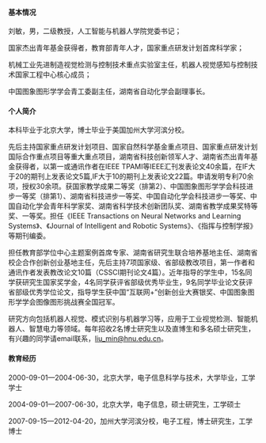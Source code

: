 #### 基本情况
刘敏，男，二级教授，人工智能与机器人学院党委书记；

国家杰出青年基金获得者，教育部青年人才，国家重点研发计划首席科学家；

机械工业先进制造视觉检测与控制技术重点实验室主任，机器人视觉感知与控制技术国家工程中心核心成员；

中国图象图形学学会青工委副主任，湖南省自动化学会副理事长。

#### 个人简介
本科毕业于北京大学，博士毕业于美国加州大学河滨分校。

先后主持国家重点研发计划项目、国家自然科学基金重点项目、国家重点研发计划国际合作重点项目等重大重点项目，湖南省科技创新领军人才、湖南省杰出青年基金获得者，以第一或通讯作者在IEEE TPAMI等IEEE汇刊发表论文40余篇，在IF大于20的期刊上发表论文5篇,IF大于10的期刊上发表论文22篇。申请发明专利70余项，授权30余项。获国家教学成果二等奖（排第2）、中国图象图形学学会科技进步一等奖（排第1）、湖南省科技进步一等奖、中国自动化学会科技进步一等奖、中国自动化学会青年科学家奖、湖南省科学技术创新团队奖、湖南省教学成果奖特等奖、一等奖。担任《IEEE Transactions on Neural Networks and Learning Systems》、《Journal of Intelligent and Robotic Systems》、《指挥与控制学报》等期刊编委。

担任教育部学位中心主题案例首席专家、湖南省研究生联合培养基地主任、湖南省校企合作创新创业基地主任，先后主持7项国家级、省部级教改项目，第一作者和通讯作者发表教改论文10篇（CSSCI期刊论文4篇）。近年指导的学生中，15名同学获研究生国家奖学金，4名同学获评省部级优秀毕业生，9名同学毕业论文获评省部级优秀学位论文，指导学生获中国“互联网+”创新创业大赛银奖、中国图象图形学学会图像图形挑战赛全国冠军。

研究方向包括机器人视觉、模式识别与机器学习等，应用于工业视觉检测、智能机器人、智慧电力等领域。每年招收2名博士研究生以及直博生和多名硕士研究生，有兴趣的同学请email联系，liu_min@hnu.edu.cn。


#### 教育经历
2000-09-01—2004-06-30，北京大学，电子信息科学与技术，大学毕业，工学学士

2004-09-01—2007-06-30，北京大学，电子信息，硕士研究生，工学硕士

2007-09-15—2012-04-20，加州大学河滨分校，电子工程，博士研究生，工学博士


